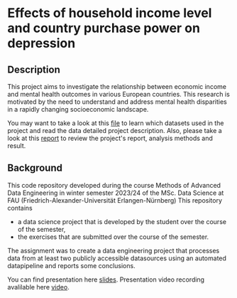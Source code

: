 # Effects of household income level and country purchase power on depression

## Description
This project aims to investigate the relationship between economic income and mental health outcomes in various European countries. This research is motivated by the need to understand and address mental health disparities in a rapidly changing socioeconomic landscape.


You may want to take a look at this [file](https://github.com/ramisyakar/made-template/edit/main/project/project-plan.md) to learn which datasets used in the project and read the data detailed project description. Also, please take a look at this [report](https://github.com/ramisyakar/made-template/blob/main/project/report.ipynb) to review the project's report, analysis methods and result.


## Background

This code repository developed during the course Methods of Advanced Data Engineering in winter semester 2023/24 of the MSc. Data Science at FAU (Friedrich-Alexander-Universität Erlangen-Nürnberg)
This repository contains 
- a data science project that is developed by the student over the course of the semester,
- the exercises that are submitted over the course of the semester.

The assignment was to create a data engineering project that processes data from at least two publicly accessible datasources using an automated datapipeline and reports some conclusions.

You can find presentation here [slides](https://github.com/ramisyakar/made-template/blob/main/project/slides.pdf). Presentation video recording avalilable here [video](https://github.com/ramisyakar/made-template/blob/main/project/presentation-video.mp4).
